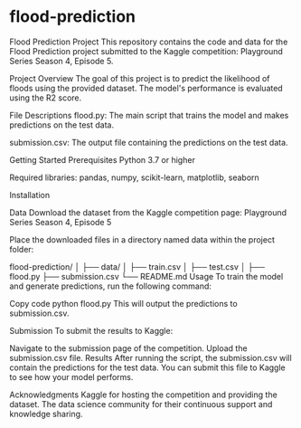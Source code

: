# flood-prediction
Flood Prediction Project
This repository contains the code and data for the Flood Prediction project submitted to the Kaggle competition: Playground Series Season 4, Episode 5.

Project Overview
The goal of this project is to predict the likelihood of floods using the provided dataset. The model's performance is evaluated using the R2 score.

File Descriptions
flood.py: The main script that trains the model and makes predictions on the test data.

submission.csv: The output file containing the predictions on the test data.

Getting Started
Prerequisites
Python 3.7 or higher

Required libraries: pandas, numpy, scikit-learn, matplotlib, seaborn

Installation

Data
Download the dataset from the Kaggle competition page: Playground Series Season 4, Episode 5

Place the downloaded files in a directory named data within the project folder:

flood-prediction/
│
├── data/
│   ├── train.csv
│   ├── test.csv
│
├── flood.py
├── submission.csv
└── README.md
Usage
To train the model and generate predictions, run the following command:


Copy code
python flood.py
This will output the predictions to submission.csv.

Submission
To submit the results to Kaggle:

Navigate to the submission page of the competition.
Upload the submission.csv file.
Results
After running the script, the submission.csv will contain the predictions for the test data. You can submit this file to Kaggle to see how your model performs.

Acknowledgments
Kaggle for hosting the competition and providing the dataset.
The data science community for their continuous support and knowledge sharing.
